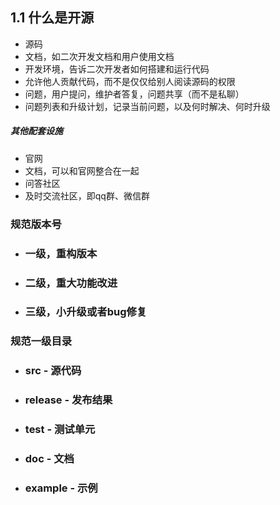 ## 1.1  什么是开源

- 源码
- 文档，如二次开发文档和用户使用文档
- 开发环境，告诉二次开发者如何搭建和运行代码
- 允许他人贡献代码，而不是仅仅给别人阅读源码的权限
- 问题，用户提问，维护者答复，问题共享（而不是私聊）
- 问题列表和升级计划，记录当前问题，以及何时解决、何时升级

#####       其他配套设施

-  官网
- 文档，可以和官网整合在一起
- 问答社区
- 及时交流社区，即qq群、微信群

### 规范版本号

- ### 一级，重构版本

- ### 二级，重大功能改进

- ### 三级，小升级或者bug修复

### 规范一级目录

- ### src - 源代码

- ### release - 发布结果

- ### test - 测试单元

- ### doc - 文档

- ### example - 示例            